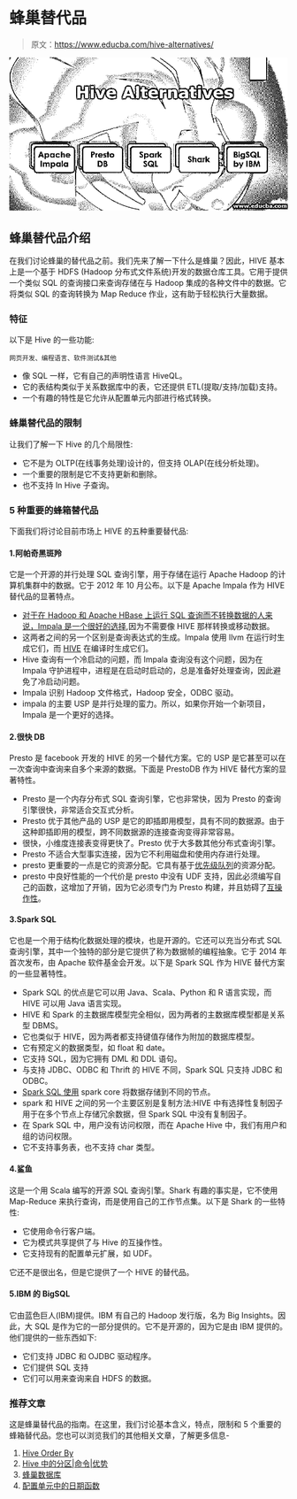 # 蜂巢替代品

> 原文：<https://www.educba.com/hive-alternatives/>

![Hive Alternatives](img/eef3a230791748da403c1e2cf97a9afb.png)



## 蜂巢替代品介绍

在我们讨论蜂巢的替代品之前。我们先来了解一下什么是蜂巢？因此，HIVE 基本上是一个基于 HDFS (Hadoop 分布式文件系统)开发的数据仓库工具。它用于提供一个类似 SQL 的查询接口来查询存储在与 Hadoop 集成的各种文件中的数据。它将类似 SQL 的查询转换为 Map Reduce 作业，这有助于轻松执行大量数据。

### 特征

以下是 Hive 的一些功能:

<small>网页开发、编程语言、软件测试&其他</small>

*   像 SQL 一样，它有自己的声明性语言 HiveQL。
*   它的表结构类似于关系数据库中的表，它还提供 ETL(提取/支持/加载)支持。
*   一个有趣的特性是它允许从配置单元内部进行格式转换。

### 蜂巢替代品的限制

让我们了解一下 Hive 的几个局限性:

*   它不是为 OLTP(在线事务处理)设计的，但支持 OLAP(在线分析处理)。
*   一个重要的限制是它不支持更新和删除。
*   也不支持 In Hive 子查询。

### 5 种重要的蜂箱替代品

下面我们将讨论目前市场上 HIVE 的五种重要替代品:

#### 1.阿帕奇黑斑羚

它是一个开源的并行处理 SQL 查询引擎，用于存储在运行 Apache Hadoop 的计算机集群中的数据。它于 2012 年 10 月公布。以下是 Apache Impala 作为 HIVE 替代品的显著特点。

*   [对于在 Hadoop 和 Apache HBase 上运行 SQL 查询而不转换数据的人来说，Impala 是一个很好的选择](https://www.educba.com/impala-database/),因为不需要像 HIVE 那样转换或移动数据。
*   这两者之间的另一个区别是查询表达式的生成。Impala 使用 llvm 在运行时生成它们，而 [HIVE](https://www.educba.com/hive-versions/) 在编译时生成它们。
*   Hive 查询有一个冷启动的问题，而 Impala 查询没有这个问题，因为在 Impala 守护进程中，进程是在启动时启动的，总是准备好处理查询，因此避免了冷启动问题。
*   Impala 识别 Hadoop 文件格式，Hadoop 安全，ODBC 驱动。
*   impala 的主要 USP 是并行处理的蛮力。所以，如果你开始一个新项目，Impala 是一个更好的选择。

#### 2.很快 DB

Presto 是 facebook 开发的 HIVE 的另一个替代方案。它的 USP 是它甚至可以在一次查询中查询来自多个来源的数据。下面是 PrestoDB 作为 HIVE 替代方案的显著特性。

*   Presto 是一个内存分布式 SQL 查询引擎，它也非常快，因为 Presto 的查询引擎很快，非常适合交互式分析。
*   Presto 优于其他产品的 USP 是它的即插即用模型，具有不同的数据源。由于这种即插即用的模型，跨不同数据源的连接查询变得非常容易。
*   很快，小维度连接表变得更快了。Presto 优于大多数其他分布式查询引擎。
*   Presto 不适合大型事实连接，因为它不利用磁盘和使用内存进行处理。
*   presto 更重要的一点是它的资源分配。它具有基于[优先级队列](https://www.educba.com/priority-queues-in-python/)的资源分配。
*   presto 中良好性能的一个代价是 presto 中没有 UDF 支持，因此必须编写自己的函数，这增加了开销，因为它必须专门为 Presto 构建，并且妨碍了[互操作性](https://www.educba.com/interoperability-testing/)。

#### 3.Spark SQL

它也是一个用于结构化数据处理的模块，也是开源的。它还可以充当分布式 SQL 查询引擎，其中一个独特的部分是它提供了称为数据帧的编程抽象。它于 2014 年首次发布，由 Apache 软件基金会开发。以下是 Spark SQL 作为 HIVE 替代方案的一些显著特性。

*   Spark SQL 的优点是它可以用 Java、Scala、Python 和 R 语言实现，而 HIVE 可以用 Java 语言实现。
*   HIVE 和 Spark 的主数据库模型完全相似，因为两者的主数据库模型都是关系型 DBMS。
*   它也类似于 HIVE，因为两者都支持键值存储作为附加的数据库模型。
*   它有预定义的数据类型，如 float 和 date。
*   它支持 SQL，因为它拥有 DML 和 DDL 语句。
*   与支持 JDBC、ODBC 和 Thrift 的 HIVE 不同，Spark SQL 只支持 JDBC 和 ODBC。
*   [Spark SQL 使用](https://www.educba.com/spark-sql-dataframe/) spark core 将数据存储到不同的节点。
*   spark 和 HIVE 之间的另一个主要区别是复制方法:HIVE 中有选择性复制因子用于在多个节点上存储冗余数据，但 Spark SQL 中没有复制因子。
*   在 Spark SQL 中，用户没有访问权限，而在 Apache Hive 中，我们有用户和组的访问权限。
*   它不支持事务表，也不支持 char 类型。

#### 4.鲨鱼

这是一个用 Scala 编写的开源 SQL 查询引擎。Shark 有趣的事实是，它不使用 Map-Reduce 来执行查询，而是使用自己的工作节点集。以下是 Shark 的一些特性:

*   它使用命令行客户端。
*   它为模式共享提供了与 Hive 的互操作性。
*   它支持现有的配置单元扩展，如 UDF。

它还不是很出名，但是它提供了一个 HIVE 的替代品。

#### 5.IBM 的 BigSQL

它由蓝色巨人(IBM)提供。IBM 有自己的 Hadoop 发行版，名为 Big Insights。因此，大 SQL 是作为它的一部分提供的。它不是开源的，因为它是由 IBM 提供的。他们提供的一些东西如下:

*   它们支持 JDBC 和 OJDBC 驱动程序。
*   它们提供 SQL 支持
*   它们可以用来查询来自 HDFS 的数据。

### 推荐文章

这是蜂巢替代品的指南。在这里，我们讨论基本含义，特点，限制和 5 个重要的蜂箱替代品。您也可以浏览我们的其他相关文章，了解更多信息-

1.  [Hive Order By](https://www.educba.com/hive-order-by/)
2.  [Hive 中的分区|命令|优势](https://www.educba.com/partitioning-in-hive/)
3.  [蜂巢数据库](https://www.educba.com/hive-database/)
4.  [配置单元中的日期函数](https://www.educba.com/date-functions-in-hive/)





